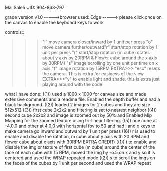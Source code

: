 ﻿Mai Saleh
UID: 904-863-797

grade version v1.0
----->browser used: Edge
-----> please click once on the canvas to enable the keyboard keys to work

controls::
>>> "i" move camera closer/inward by 1 unit per press
>>> "o" move camera further/outward"r" start/stop rotation by 1 unit per press
>>> "r" start/stop rotation (m cube rotates about y axis by 20RPM & Flower cube around the x axis by 30RPM)
>>> "s" image scrolling by one unit per time on x axis
>>> "t" image rotation by 15RPM
>>>EXTRA>>> "esc" resets the camera. This is extra for easiness of the view
>>>EXTRA>>>"y" to enable light and shade. this is extra just playing around with the code

what i have done:
((1)) used a 1000 x 1000 for canvas size and made extensive comments and a readme file. Enabled the depth buffer and had a black background.
((2)) loaded 2 images for 2 cubes and they are size 512x512
((3)) first cube 2x2x2 and filtering is set to nearest neighbor
((4)) second cube 2x2x2 and image is zoomed out by 50% and Enabled Mip Mapping for the zoomed texture using tri-linear filtering.
((5)) one cube at -4,0,0 and other at 4,0,0 with horizontal fov to 50 and had i and o keys to make camera go inward and outward by 1 unit per press
((6)) r is used to enable and disable the rotation, m cube about y axis with 20
RPM and flower cube about x axis with 30RPM
EXTRA CREDIT: 
((1)) t to enable and disable the img or texture of first cube (m cube) around the center of the face of each cube with 15 RPM, moved
 the img by -o.5 on x and y so it is centered and used the WRAP repeated mode
((2)) s to scroll the imgs on the faces of the cubes by 1 unit per second and used the WRAP repeat